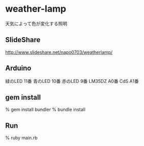 weather-lamp
============
天気によって色が変化する照明

SlideShare
----------
http://www.slideshare.net/napo0703/weatherlamp/

Arduino
-------

緑のLED 11番
青のLED 10番
赤のLED 9番
LM35DZ A0番
CdS A1番

gem install
-----------

  % gem install bundler
  % bundle install

Run
---
  % ruby main.rb
